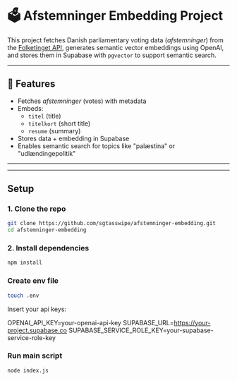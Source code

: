 # 🗳️ Afstemninger Embedding Project

This project fetches Danish parliamentary voting data (_afstemninger_) from the [Folketinget API](https://oda.ft.dk), generates semantic vector embeddings using OpenAI, and stores them in Supabase with `pgvector` to support semantic search.

---

## 🚀 Features

- Fetches _afstemninger_ (votes) with metadata
- Embeds:
  - `titel` (title)
  - `titelkort` (short title)
  - `resume` (summary)
- Stores data + embedding in Supabase
- Enables semantic search for topics like "palæstina" or "udlændingepolitik"

---

---

## Setup

### 1. Clone the repo

```bash
git clone https://github.com/sgtasswipe/afstemninger-embedding.git
cd afstemninger-embedding
```

### 2. Install dependencies

```bash
npm install
```

### Create env file

```bash
touch .env
```

Insert your api keys:

OPENAI_API_KEY=your-openai-api-key
SUPABASE_URL=https://your-project.supabase.co
SUPABASE_SERVICE_ROLE_KEY=your-supabase-service-role-key

### Run main script

```bash
node index.js
```
